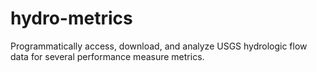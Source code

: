 # hydro-metrics
Programmatically access, download, and analyze USGS hydrologic flow data for several performance measure metrics.

